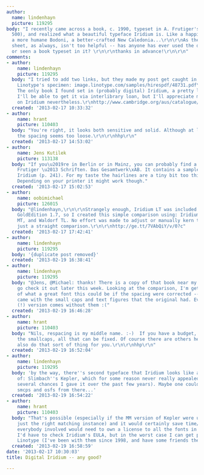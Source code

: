 ```yaml
---
author:
  name: lindenhayn
  picture: 119295
body: "I recently came across a book, c. 1990, typeset in A. Frutiger's Iridium (Linotronic
  500), and realized what a beautiful typeface Iridium is. Like a happier Walbaum,
  a more humane Bodoni, a better-crafted New Caledonia...\r\n\r\nAs the Linotype specimen
  sheet, as always, isn't too helpful -- has anyone has ever used the digital version,
  or seen a book typeset in it? \r\n\r\nthanks in advance!\r\n\r\n"
comments:
- author:
    name: lindenhayn
    picture: 119295
  body: "I tried to add two links, but they made my post get caught in the spam filter:\r\n\r\n(1)
    Linotype's specimen: image.linotype.com/samples/hirespdf/48731.pdf\r\n\r\n(2)
    The only book I found set in (probably digital) Iridium, a pretty low-res scan.
    I'll be able to get it via interlibrary loan, but I'll appreciate more thoughts
    on Iridium nevertheless.\r\nhttp://www.cambridge.org/aus/catalogue/catalogue.asp?isbn=9780521088893&ss=exc"
  created: '2013-02-17 10:33:32'
- author:
    name: hrant
    picture: 110403
  body: "You're right, it looks both sensitive and solid. Although at least on MyFonts
    the spacing seems too loose.\r\n\r\nhhp\r\n"
  created: '2013-02-17 14:53:02'
- author:
    name: Jens Kutilek
    picture: 113138
  body: "If you\u2019re in Berlin or in Mainz, you can probably find a copy of \xBBAdrian
    Frutiger \u2013 Schriften. Das Gesamtwerk\xAB. It contains a sample of the digital
    Iridium (p. 241). For my taste the hairlines are a tiny bit too thin in < 10 pt.
    Depending on your printer it might work though."
  created: '2013-02-17 15:02:53'
- author:
    name: oobimichael
    picture: 126015
  body: "@lindenhayn,\r\n\r\nStrangely enough, Iridium LT was included in Linotype's
    GoldEdition 1.7, so I created this simple comparison using: Iridium LT, Walbaum
    MT, and Waldorf TL. No effort was made to adjust or manually kern the text...
    just a straight comparison.\r\n\r\nhttp://ge.tt/7VAbQiY/v/0?c"
  created: '2013-02-17 17:42:41'
- author:
    name: lindenhayn
    picture: 119295
  body: '{duplicate post removed}'
  created: '2013-02-19 16:38:41'
- author:
    name: lindenhayn
    picture: 119295
  body: "@Jens, @Michael: thanks! There is a copy of that book near my place, I'll
    go check it out later this week. Looking at the comparison, I'm getting an idea
    of what a great font this could be if the spacing were corrected -- and if it
    came with the small caps and text figures that the original had. Even the \xBBPro\xAB
    (!) version comes without them :("
  created: '2013-02-19 16:46:28'
- author:
    name: hrant
    picture: 110403
  body: "Nils, respacing is my middle name. :-)  If you have a budget, the spacing,
    the smallcaps, all that can be fixed. Of course there are others here who can
    also do that sort of thing for you.\r\n\r\nhhp\r\n"
  created: '2013-02-19 16:52:04'
- author:
    name: lindenhayn
    picture: 119295
  body: 'by the way, there''s second typeface that Iridium looks like a better version
    of: Slimbach''s Kepler, which for some reason never really appealed to me (despite
    several chances I gave it over the past few years). Maybe one could borrow the
    smcps and osfs from there...'
  created: '2013-02-19 16:54:22'
- author:
    name: hrant
    picture: 110403
  body: "That's possible (especially if the MM version of Kepler were used to generate
    just the right matching instance) and it would certainly save time/money. But
    everybody involved would need to own a license to all the fonts in the mix. And
    I'd have to check Iridium's EULA, but in the worst case I can get permission from
    Linotype (I've been with them since 1998, and have some friends there).\r\n\r\nhhp\r\n"
  created: '2013-02-19 16:58:59'
date: '2013-02-17 10:30:03'
title: Digital Iridium -- any good?

---
```

